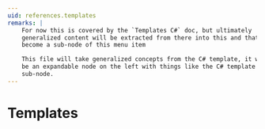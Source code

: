 ```yaml
---
uid: references.templates
remarks: |
    For now this is covered by the `Templates C#` doc, but ultimately
    generalized content will be extracted from there into this and that will
    become a sub-node of this menu item

    This file will take generalized concepts from the C# template, it will also
    be an expandable node on the left with things like the C# template as a
    sub-node.
---
```

# Templates
